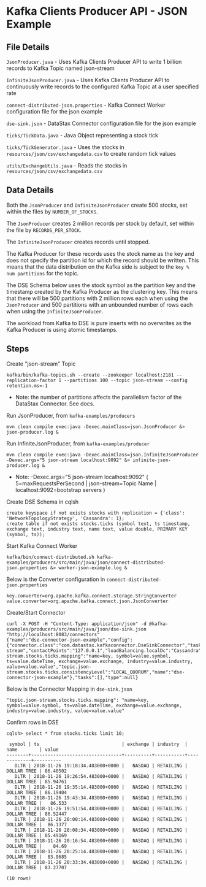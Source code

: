 # Kafka Clients Producer API - JSON Example

## File Details
`JsonProducer.java` - Uses Kafka Clients Producer API to write 1 billion records to Kafka Topic named json-stream

`InfiniteJsonProducer.java` - Uses Kafka Clients Producer API to continuously write records to the configured Kafka Topic at a user specified rate

`connect-distributed-json.properties` - Kafka Connect Worker configuration file for the json example

`dse-sink.json` - DataStax Connector configuration file for the json example

`ticks/TickData.java` - Java Object representing a stock tick

`ticks/TickGenerator.java` - Uses the stocks in `resources/json/csv/exchangedata.csv` to create random tick values

`utils/ExchangeUtils.java` - Reads the stocks in `resources/json/csv/exchangedata.csv`

## Data Details
Both the `JsonProducer` and `InfiniteJsonProducer` create 500 stocks, set within the files by `NUMBER_OF_STOCKS`.

The `JsonProducer` creates 2 million records per stock by default, set within the file by `RECORDS_PER_STOCK`.

The `InfiniteJsonProducer` creates records until stopped.

The Kafka Producer for these records uses the stock name as the key and does not specify the partition id for which the record should be written. This means that the data distribution on the Kafka side is subject to the `key % num partitions` for the topic.

The DSE Schema below uses the stock symbol as the partition key and the timestamp created by the Kafka Producer as the clustering key. This means that there will be 500 partitions with 2 million rows each when using the `JsonProducer` and 500 partitions with an unbounded number of rows each when using the `InfiniteJsonProducer`.

The workload from Kafka to DSE is pure inserts with no overwrites as the Kafka Producer is using atomic timestamps.


## Steps
Create "json-stream" Topic
```
kafka/bin/kafka-topics.sh --create --zookeeper localhost:2181 --replication-factor 1 --partitions 100 --topic json-stream --config retention.ms=-1
```
* Note: the number of partitions affects the parallelism factor of the DataStax Connector. See docs.

Run JsonProducer, from `kafka-examples/producers`
```
mvn clean compile exec:java -Dexec.mainClass=json.JsonProducer &> json-producer.log &
```

Run InfiniteJsonProducer, from `kafka-examples/producer`
```
mvn clean compile exec:java -Dexec.mainClass=json.InfiniteJsonProducer -Dexec.args="5 json-stream localhost:9092" &> infinite-json-producer.log &
```
* Note: -Dexec.args="5 json-stream localhost:9092" ( 5=maxRequestsPerSecond | json-stream=Topic Name | localhost:9092=bootstrap servers )

Create DSE Schema in cqlsh
```
create keyspace if not exists stocks with replication = {'class': 'NetworkTopologyStrategy', 'Cassandra': 1};
create table if not exists stocks.ticks (symbol text, ts timestamp, exchange text, industry text, name text, value double, PRIMARY KEY (symbol, ts));
```

Start Kafka Connect Worker
```
kafka/bin/connect-distributed.sh kafka-examples/producers/src/main/java/json/connect-distributed-json.properties &> worker-json-example.log &
```

Below is the Converter configuration in `connect-distributed-json.properties`
```
key.converter=org.apache.kafka.connect.storage.StringConverter
value.converter=org.apache.kafka.connect.json.JsonConverter
```

Create/Start Connector
```
curl -X POST -H "Content-Type: application/json" -d @kafka-examples/producers/src/main/java/json/dse-sink.json "http://localhost:8083/connectors"
{"name":"dse-connector-json-example","config":{"connector.class":"com.datastax.kafkaconnector.DseSinkConnector","tasks.max":"100","topics":"json-stream","contactPoints":"127.0.0.1","loadBalancing.localDc":"Cassandra","topic.json-stream.stocks.ticks.mapping":"name=key, symbol=value.symbol, ts=value.dateTime, exchange=value.exchange, industry=value.industry, value=value.value","topic.json-stream.stocks.ticks.consistencyLevel":"LOCAL_QUORUM","name":"dse-connector-json-example"},"tasks":[],"type":null}
```

Below is the Connector Mapping in `dse-sink.json`
```
"topic.json-stream.stocks.ticks.mapping": "name=key, symbol=value.symbol, ts=value.dateTime, exchange=value.exchange, industry=value.industry, value=value.value"
```

Confirm rows in DSE
```
cqlsh> select * from stocks.ticks limit 10;

 symbol | ts                              | exchange | industry  | name        | value
--------+---------------------------------+----------+-----------+-------------+----------
   DLTR | 2018-11-26 19:18:34.483000+0000 |   NASDAQ | RETAILING | DOLLAR TREE | 86.40502
   DLTR | 2018-11-26 19:26:54.483000+0000 |   NASDAQ | RETAILING | DOLLAR TREE | 85.94761
   DLTR | 2018-11-26 19:35:14.483000+0000 |   NASDAQ | RETAILING | DOLLAR TREE | 86.19404
   DLTR | 2018-11-26 19:43:34.483000+0000 |   NASDAQ | RETAILING | DOLLAR TREE |   86.533
   DLTR | 2018-11-26 19:51:54.483000+0000 |   NASDAQ | RETAILING | DOLLAR TREE | 86.52447
   DLTR | 2018-11-26 20:00:14.483000+0000 |   NASDAQ | RETAILING | DOLLAR TREE |  86.1377
   DLTR | 2018-11-26 20:08:34.483000+0000 |   NASDAQ | RETAILING | DOLLAR TREE | 85.49169
   DLTR | 2018-11-26 20:16:54.483000+0000 |   NASDAQ | RETAILING | DOLLAR TREE |    84.69
   DLTR | 2018-11-26 20:25:14.483000+0000 |   NASDAQ | RETAILING | DOLLAR TREE |  83.9685
   DLTR | 2018-11-26 20:33:34.483000+0000 |   NASDAQ | RETAILING | DOLLAR TREE | 83.27707

(10 rows)
```
